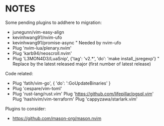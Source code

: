 # NOTES

Some pending plugins to addhere to migration:

- junegunn/vim-easy-align
- kevinhwang91/nvim-ufo 
- kevinhwang91/promise-async " Needed by nvim-ufo
- Plug 'nvim-lua/plenary.nvim'
- Plug 'karb94/neoscroll.nvim'
- Plug 'L3MON4D3/LuaSnip', {'tag': 'v2.*', 'do': 'make install_jsregexp'} " Replace <CurrentMajor> by the latest released major (first number of latest release)

Code related:

- Plug 'fatih/vim-go', { 'do': ':GoUpdateBinaries' }
- Plug 'cespare/vim-toml'
- Plug 'rust-lang/rust.vim'
	Plug 'https://github.com/lifepillar/pgsql.vim'
	Plug 'hashivim/vim-terraform'
	Plug 'cappyzawa/starlark.vim'



Plugins to consider:

- https://github.com/mason-org/mason.nvim
